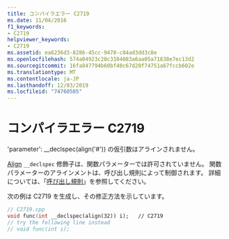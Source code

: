 ```yaml
---
title: コンパイラエラー C2719
ms.date: 11/04/2016
f1_keywords:
- C2719
helpviewer_keywords:
- C2719
ms.assetid: ea6236d3-8286-45cc-9478-c84ad3dd3c8e
ms.openlocfilehash: 574a04923c20c3104083a6aa05a71838e7ec13d2
ms.sourcegitcommit: 16fa847794b60bf40c67d20f74751a67fccb602e
ms.translationtype: MT
ms.contentlocale: ja-JP
ms.lasthandoff: 12/03/2019
ms.locfileid: "74760505"
---
```

# <a name="compiler-error-c2719"></a>コンパイラエラー C2719

'parameter': __declspec(align('#')) の仮引数はアラインされません。

[Align](../../cpp/align-cpp.md) `__declspec` 修飾子は、関数パラメーターでは許可されていません。 関数パラメーターのアラインメントは、呼び出し規則によって制御されます。 詳細については、「[呼び出し規則](../../cpp/calling-conventions.md)」を参照してください。

次の例は C2719 を生成し、その修正方法を示しています。

```cpp
// C2719.cpp
void func(int __declspec(align(32)) i);   // C2719
// try the following line instead
// void func(int i);
```
